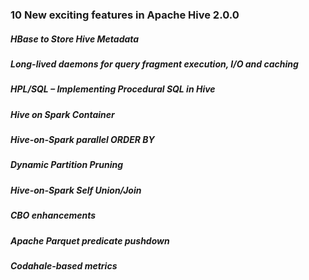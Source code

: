 ### 10 New exciting features in Apache Hive 2.0.0


#####  HBase to Store Hive Metadata

##### Long-lived daemons for query fragment execution, I/O and caching

##### HPL/SQL – Implementing Procedural SQL in Hive

##### Hive on Spark Container

##### Hive-on-Spark parallel ORDER BY

##### Dynamic Partition Pruning

##### Hive-on-Spark Self Union/Join

##### CBO enhancements

##### Apache Parquet predicate pushdown

##### Codahale-based metrics
